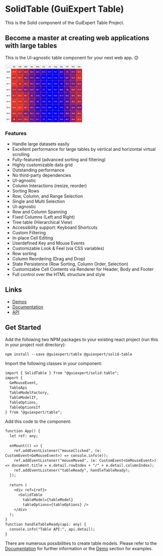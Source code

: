 
# SolidTable (GuiExpert Table)

This is the Solid component of the GuiExpert Table Project.

## Become a master at creating web applications with large tables

This is the UI-agnostic table component for your next web app. 😊

<img src="https://raw.githubusercontent.com/guiexperttable/table-website/main/src/assets/screens/heatmap.png" width="50%">

### Features
- Handle large datasets easily
- Excellent performance for large tables by vertical and horizontal virtual scrolling
- Fully-featured (advanced sorting and filtering)
- Highly customizable data grid
- Outstanding performance
- No third-party dependencies
- UI-agnostic
- Column Interactions (resize, reorder)
- Sorting Rows
- Row, Column, and Range Selection
- Single and Multi Selection
- UI-agnostic
- Row and Column Spanning
- Fixed Columns (Left and Right)
- Tree table (Hierarchical View)
- Accessibility support: Keyboard Shortcuts
- Custom Filtering
- In-place Cell Editing
- Userdefined Key and Mouse Events
- Customizable Look & Feel (via CSS variables)
- Row sorting
- Column Reordering (Drag and Drop)
- State Persistence (Row Sorting, Column Order, Selection)
- Customizable Cell Contents via Renderer for Header, Body and Footer
- Full control over the HTML structure and style


## Links

- [Demos](https://gui.expert/demos)
- [Documentation](https://gui.expert/doc)
- [API](https://gui.expert/api)

## Get Started

Add the following two NPM packages to your existing react project (run this in your project root directory):

```
npm install --save @guiexpert/table @guiexpert/solid-table
```

Import the following classes in your component:
```
import { SolidTable } from "@guiexpert/solid-table";
import {
  GeMouseEvent,
  TableApi
  TableModelFactory,
  TableModelIf,
  TableOptions,
  TableOptionsIf
} from "@guiexpert/table";
```


Add this code to the component:

```
function App() {
  let ref: any;

  onMount(() => {
    ref.addEventListener("mouseClicked", (e: CustomEvent<GeMouseEvent>) => console.info(e));
    ref.addEventListener("mouseMoved", (e: CustomEvent<GeMouseEvent>) => document.title = e.detail.rowIndex + "/" + e.detail.columnIndex);
    ref.addEventListener("tableReady", handleTableReady);
  });

  return (
    <div ref={ref}>
      <SolidTable
        tableModel={tableModel}
        tableOptions={tableOptions} />
    </div>
  );
}
function handleTableReady(api: any) {
  console.info("Table API:", api.detail);
}
```

There are numerous possibilities to create table models.
Please refer to the [Documentation](https://gui.expert/doc) for further information or the [Demo](https://gui.expert/demos) section for examples.



